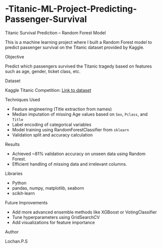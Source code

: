 # -Titanic-ML-Project-Predicting-Passenger-Survival

Titanic Survival Prediction – Random Forest Model

This is a machine learning project where I built a Random Forest model to predict passenger survival on the Titanic dataset provided by Kaggle.

Objective

Predict which passengers survived the Titanic tragedy based on features such as age, gender, ticket class, etc.

Dataset

Kaggle Titanic Competition: [Link to dataset](https://www.kaggle.com/competitions/titanic)

Techniques Used

- Feature engineering (Title extraction from names)
- Median imputation of missing Age values based on `Sex`, `Pclass`, and `Title`
- Label encoding of categorical variables
- Model training using RandomForestClassifier from `sklearn`
- Validation split and accuracy calculation

Results

- Achieved ~81% validation accuracy on unseen data using Random Forest.
- Efficient handling of missing data and irrelevant columns.

Libraries

- Python
- pandas, numpy, matplotlib, seaborn
- scikit-learn

Future Improvements

- Add more advanced ensemble methods like XGBoost or VotingClassifier
- Tune hyperparameters using GridSearchCV
- Add visualizations for feature importance

Author

Lochan.P.S
